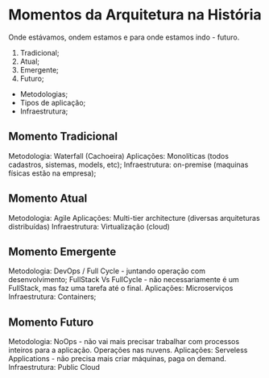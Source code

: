 # Momentos da Arquitetura na História

Onde estávamos, ondem estamos e para onde estamos indo - futuro.

1. Tradicional;
2. Atual;
3. Emergente;
4. Futuro;

* Metodologias;
* Tipos de aplicação;
* Infraestrutura;

## Momento Tradicional

Metodologia: Waterfall (Cachoeira)
Aplicações: Monolíticas (todos cadastros, sistemas, models, etc);
Infraestrutura: on-premise (maquinas físicas estão na empresa);

## Momento Atual

Metodologia: Agile
Aplicações: Multi-tier architecture (diversas arquiteturas distribuídas)
Infraestrutura: Virtualização (cloud)

## Momento Emergente

Metodologia: DevOps / Full Cycle - juntando operação com desenvolvimento;
FullStack Vs FullCycle - não necessariamente é um FullStack, mas faz uma tarefa
até o final.
Aplicações: Microserviços
Infraestrutura: Containers;

## Momento Futuro

Metodologia: NoOps - não vai mais precisar trabalhar com processos inteiros para a
aplicação. Operações nas nuvens.
Aplicações: Serveless Applications - não precisa mais criar máquinas, paga
on demand.
Infraestrutura: Public Cloud
